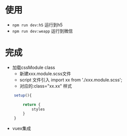 # 使用
- `npm run dev:h5` 运行到h5
- `npm run dev:weapp` 运行到微信
# 完成
 - 加载cssModule class
   - 新建xxx.module.scss文件
   - script 文件引入 import xx from './xxx.module.scss';
   - 对应的:class="xx.xx" 样式
```javascript
    setup(){
    
        return {
            styles
        }
    }
```
 - vuex集成
